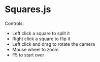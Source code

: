 Squares.js
==========

Controls:
- Left click a square to split it
- Right click a square to flip it
- Left click and drag to rotate the camera
- Mouse wheel to zoom
- F5 to start over
